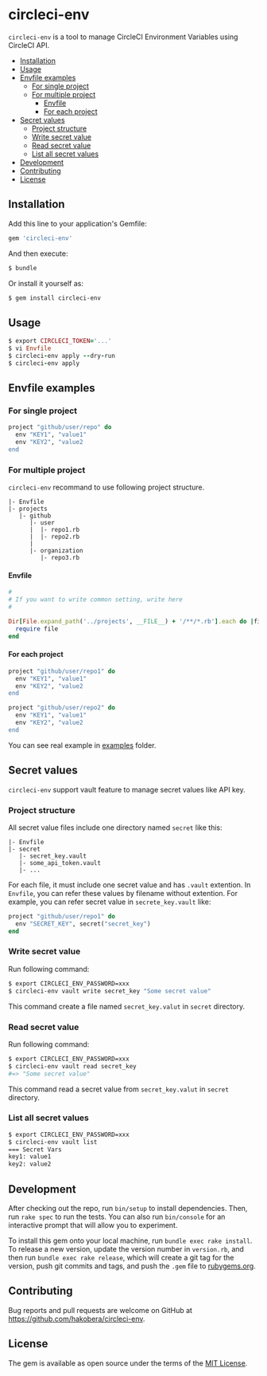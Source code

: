 # circleci-env

`circleci-env` is a tool to manage CircleCI Environment Variables using CircleCI API.

<!-- TOC depthFrom:2 -->

- [Installation](#installation)
- [Usage](#usage)
- [Envfile examples](#envfile-examples)
  - [For single project](#for-single-project)
  - [For multiple project](#for-multiple-project)
    - [Envfile](#envfile)
    - [For each project](#for-each-project)
- [Secret values](#secret-values)
  - [Project structure](#project-structure)
  - [Write secret value](#write-secret-value)
  - [Read secret value](#read-secret-value)
  - [List all secret values](#list-all-secret-values)
- [Development](#development)
- [Contributing](#contributing)
- [License](#license)

<!-- /TOC -->

## Installation

Add this line to your application's Gemfile:

```ruby
gem 'circleci-env'
```

And then execute:

```sh
$ bundle
```

Or install it yourself as:

```sh
$ gem install circleci-env
```

## Usage

```rb
$ export CIRCLECI_TOKEN='...'
$ vi Envfile
$ circleci-env apply --dry-run
$ circleci-env apply
```

## Envfile examples

### For single project

```rb
project "github/user/repo" do
  env "KEY1", "value1"
  env "KEY2", "value2
end
```

### For multiple project

`circleci-env` recommand to use following project structure.

```
|- Envfile
|- projects
   |- github
      |- user
      |  |- repo1.rb
      |  |- repo2.rb
      |
      |- organization
         |- repo3.rb
```

#### Envfile

```rb
#
# If you want to write common setting, write here
#

Dir[File.expand_path('../projects', __FILE__) + '/**/*.rb'].each do |file|
  require file
end
```

#### For each project

```rb
project "github/user/repo1" do
  env "KEY1", "value1"
  env "KEY2", "value2
end
```

```rb
project "github/user/repo2" do
  env "KEY1", "value1"
  env "KEY2", "value2
end
```

You can see real example in [examples](./examples) folder.

## Secret values

`circleci-env` support vault feature to manage secret values like API key.

### Project structure

All secret value files include one directory named `secret` like this:

```
|- Envfile
|- secret
   |- secret_key.vault
   |- some_api_token.vault
   |- ...
```

For each file, it must include one secret value and has `.vault` extention.
In `Envfile`, you can refer these values by filename without extention.
For example, you can refer secret value in `secrete_key.vault` like:

```rb
project "github/user/repo1" do
  env "SECRET_KEY", secret("secret_key")
end
```

### Write secret value

Run following command:

```sh
$ export CIRCLECI_ENV_PASSWORD=xxx
$ circleci-env vault write secret_key "Some secret value"
```

This command create a file named `secret_key.valut` in `secret` directory.

### Read secret value

Run following command:

```sh
$ export CIRCLECI_ENV_PASSWORD=xxx
$ circleci-env vault read secret_key
#=> "Some secret value"
```

This command read a secret value from `secret_key.valut` in `secret` directory.

### List all secret values

```sh
$ export CIRCLECI_ENV_PASSWORD=xxx
$ circleci-env vault list                                                                                                                                                                                                 (git)-[master] -
=== Secret Vars
key1: value1
key2: value2
```

## Development

After checking out the repo, run `bin/setup` to install dependencies. Then, run `rake spec` to run the tests. You can also run `bin/console` for an interactive prompt that will allow you to experiment.

To install this gem onto your local machine, run `bundle exec rake install`. To release a new version, update the version number in `version.rb`, and then run `bundle exec rake release`, which will create a git tag for the version, push git commits and tags, and push the `.gem` file to [rubygems.org](https://rubygems.org).

## Contributing

Bug reports and pull requests are welcome on GitHub at https://github.com/hakobera/circleci-env.

## License

The gem is available as open source under the terms of the [MIT License](http://opensource.org/licenses/MIT).
